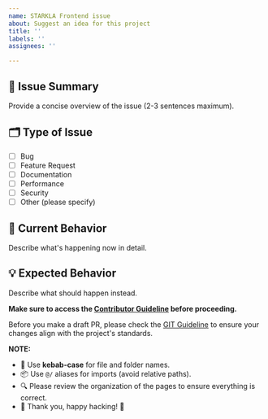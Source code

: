 ```yaml
---
name: STARKLA Frontend issue
about: Suggest an idea for this project
title: ''
labels: ''
assignees: ''

---
```


## 📑 Issue Summary
Provide a concise overview of the issue (2-3 sentences maximum).

## 🗂️ Type of Issue
- [ ] Bug
- [ ] Feature Request
- [ ] Documentation
- [ ] Performance
- [ ] Security
- [ ] Other (please specify)

## 📌 Current Behavior
Describe what's happening now in detail.

## 💡 Expected Behavior
Describe what should happen instead.


**Make sure to access the [Contributor Guideline](https://github.com/STARKLAOrg/STARKLA-Frontend/issues/84) before proceeding.**

Before you make a draft PR, please check the [GIT Guideline](https://github.com/STARKLAOrg/STARKLA-Frontend/issues/84) to ensure your changes align with the project's standards.

**NOTE:**

- 🔧 Use **kebab-case** for file and folder names.
- 📦 Use `@/` aliases for imports (avoid relative paths).
- 🔍 Please review the organization of the pages to ensure everything is correct.
- 🙏 Thank you, happy hacking! 🌟
